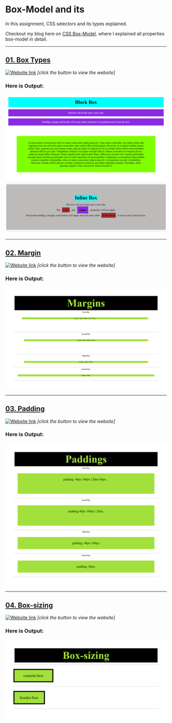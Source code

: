 # Box-Model and its
In this assignment, CSS selectors and its types explained. 

Checkout my blog here on [CSS Box-Model](https://ansariyasirarfat.hashnode.dev/lets-structure-elements-in-the-css-box), where I explained all properties box-model in detail.

--- 

## [01. Box Types](https://github.com/AnsariYasirArfat/Full-Stack-JavaScript-Bootcamp-2.0/tree/main/PracticeWork/04.%20Box-Model/01.%20Box%20Types)
[![Website link](https://img.shields.io/badge/Website-Link-green)](https://box-model-ansari.netlify.app/) *[click the button to view the website]* 
### Here is Output:    
![output](./01.%20Box%20Types/output.png)

--- 

## [02. Margin](https://github.com/AnsariYasirArfat/Full-Stack-JavaScript-Bootcamp-2.0/tree/main/PracticeWork/04.%20Box-Model/02.%20Margin)
[![Website link](https://img.shields.io/badge/Website-Link-green)](https://margin-ways-in-css.netlify.app/) *[click the button to view the website]* 
### Here is Output:    
![output](02.%20Margin/output.png)

--- 


## [03. Padding](https://github.com/AnsariYasirArfat/Full-Stack-JavaScript-Bootcamp-2.0/tree/main/PracticeWork/04.%20Box-Model/03.%20Padding)
[![Website link](https://img.shields.io/badge/Website-Link-green)](https://padding-ways-in-css.netlify.app/) *[click the button to view the website]* 
### Here is Output:    
![output](./03.%20Padding/output.png)

--- 

## [04. Box-sizing](https://github.com/AnsariYasirArfat/Full-Stack-JavaScript-Bootcamp-2.0/tree/main/PracticeWork/04.%20Box-Model/04.%20Box-sizing)
[![Website link](https://img.shields.io/badge/Website-Link-green)](https://box-sizing-in-css.netlify.app/) *[click the button to view the website]* 
### Here is Output:    
![output](./04.%20Box-sizing/output.png)
